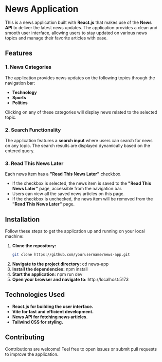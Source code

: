 # News Application

This is a news application built with **React.js** that makes use of the **News API** to deliver the latest news updates. The application provides a clean and smooth user interface, allowing users to stay updated on various news topics and manage their favorite articles with ease.

## Features

### 1. News Categories
The application provides news updates on the following topics through the navigation bar:
- **Technology**
- **Sports**
- **Politics**

Clicking on any of these categories will display news related to the selected topic.

### 2. Search Functionality
The application features a **search input** where users can search for news on any topic. The search results are displayed dynamically based on the entered query.

### 3. Read This News Later
Each news item has a **"Read This News Later"** checkbox.
- If the checkbox is selected, the news item is saved to the **"Read This News Later"** page, accessible from the navigation bar.
- Users can view all the saved news articles on this page.
- If the checkbox is unchecked, the news item will be removed from the **"Read This News Later"** page.

## Installation

Follow these steps to get the application up and running on your local machine:

1. **Clone the repository:**
   ```bash
   git clone https://github.com/yourusername/news-app.git
2. **Navigate to the project directory:**
   cd news-app
3. **Install the dependencies:**
   npm install
4. **Start the application:**
   npm run dev
5. **Open your browser and navigate to:**
   http://localhost:5173

## Technologies Used
- **React.js for building the user interface.**
- **Vite for fast and efficient development.**
- **News API for fetching news articles.**
- **Tailwind CSS for styling.**

## Contributing
Contributions are welcome! Feel free to open issues or submit pull requests to improve the application.
